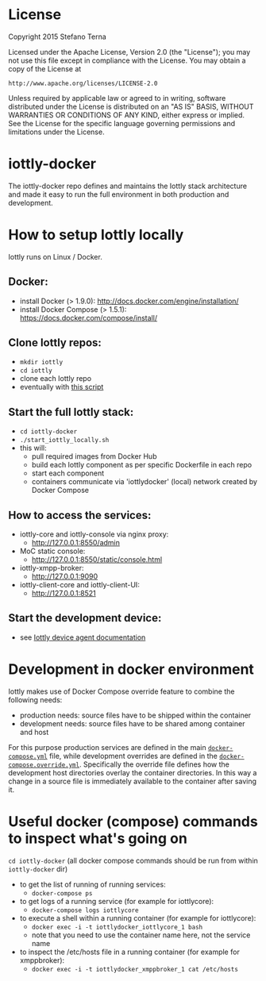 # License

Copyright 2015 Stefano Terna

Licensed under the Apache License, Version 2.0 (the "License");
you may not use this file except in compliance with the License.
You may obtain a copy of the License at

    http://www.apache.org/licenses/LICENSE-2.0

Unless required by applicable law or agreed to in writing, software
distributed under the License is distributed on an "AS IS" BASIS,
WITHOUT WARRANTIES OR CONDITIONS OF ANY KIND, either express or implied.
See the License for the specific language governing permissions and
limitations under the License.

# iottly-docker
The iottly-docker repo defines and maintains the Iottly stack architecture and made it easy to run the full environment in both production and development.

# How to setup Iottly locally

Iottly runs on Linux / Docker.

## Docker:
- install Docker (> 1.9.0): http://docs.docker.com/engine/installation/
- install Docker Compose (> 1.5.1): https://docs.docker.com/compose/install/

## Clone Iottly repos:
- `mkdir iottly`
- `cd iottly`
- clone each Iottly repo
- eventually with [this script](https://raw.githubusercontent.com/iottly/iottly-docker/master/gitclone.sh)

## Start the full Iottly stack:
- `cd iottly-docker`
- `./start_iottly_locally.sh`
- this will:
  - pull required images from Docker Hub
  - build each Iottly component as per specific Dockerfile in each repo
  - start each component
  - containers communicate via 'iottlydocker' (local) network created by Docker Compose

## How to access the services:

- iottly-core and iottly-console via nginx proxy:
  - http://127.0.0.1:8550/admin
- MoC static console:
  - http://127.0.0.1:8550/static/console.html
- iottly-xmpp-broker:
  - http://127.0.0.1:9090
- iottly-client-core and iottly-client-UI:
  - http://127.0.0.1:8521


## Start the development device:
- see [Iottly device agent documentation](https://github.com/iottly/iottly-device-agent-py)

# Development in docker environment

Iottly makes use of Docker Compose override feature to combine the following needs:
- production needs: source files have to be shipped within the container
- development needs: source files have to be shared among container and host

For this purpose production services are defined in the main [`docker-compose.yml`](https://github.com/iottly/iottly-docker/blob/master/docker-compose.yml) file, while development overrides are defined in the [`docker-compose.override.yml`](https://github.com/iottly/iottly-docker/blob/master/docker-compose.override.yml). Specifically the override file defines how the development host directories overlay the container directories. In this way a change in a source file is immediately available to the container after saving it.

# Useful docker (compose) commands to inspect what's going on

`cd iottly-docker`
(all docker compose commands should be run from within `iottly-docker` dir)

- to get the list of running of running services:
  - `docker-compose ps`
- to get logs of a running service (for example for iottlycore):
  - `docker-compose logs iottlycore`
- to execute a shell within a running container (for example for iottlycore):
  - `docker exec -i -t iottlydocker_iottlycore_1 bash`
  - note that you need to use the container name here, not the service name
- to inspect the /etc/hosts file in a running container (for example for xmppbroker):
  - `docker exec -i -t iottlydocker_xmppbroker_1 cat /etc/hosts`